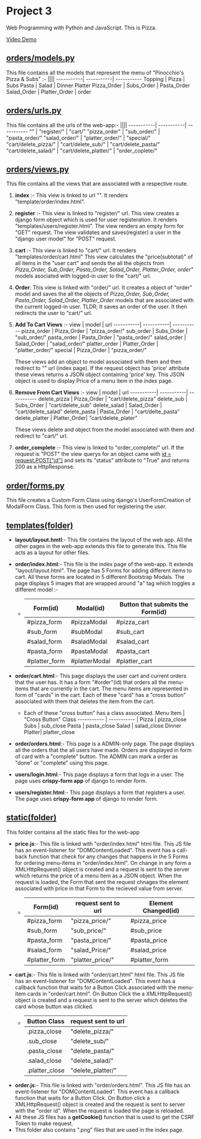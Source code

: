 # Project 3

Web Programming with Python and JavaScript. This is Pizza.

[Video Demo](https://www.youtube.com/watch?v=63jpg1Lm3eE&list=PLlsJ6i0JRzhfzzqjuQJH2N-f6jkcycsrA&index=5)

## <ins>orders/models.py</ins>
This file contains all the models that represent the menu of "Pinocchio's Pizza & Subs" :-
 ||||
-----------| -----------| ----------- 
Topping | Pizza |  Subs
Pasta | Salad | Dinner Platter
Pizza_Order | Subs_Order | Pasta_Order
Salad_Order | Platter_Order | order

## <ins>orders/urls.py</ins>
This file contains all the urls of the web-app:-
 ||||
-----------| -----------| ----------- 
"" | "register/" | "cart/"
"pizza_order" | "sub_order/" | "pasta_order/"
"salad_order/" | "platter_order/" | "special/"
"cart/delete_pizza/" | "cart/delete_sub/" | "cart/delete_pasta/"
"cart/delete_salad/" | "cart/delete_platter/" | "order_coplete/"


## <ins>orders/views.py</ins> 
This file contains all the views that are associated with a respective route.
1. **index** :- This view is linked to url "". It renders "template/order/index.html".
2. **register** :- This view is linked to "register/" url. This view creates a django form object which is used for user registeration. It renders "templates/users/register.html". The view renders an empty form for "GET" request. The view validates and saves(register) a user in the "django user model" for "POST" request.
3. **cart** :- This view is linked to "cart/" url. It renders "templates/order/cart.html" This view calculates the "price(subtotal)" of all items in the "user cart" and sends the all the objects from *Pizza_Order, Sub_Order, Pasta_Order, Salad_Order, Platter_Order, order"* models asociated with logged-in user to the "cart/" url.
4. **Order**: This view is linked with "order/" url. It creates a object of "order" model and saves the all the objects of *Pizza_Order, Sub_Order, Pasta_Order, Salad_Order, Platter_Order* models that are associated with the current logged-in user. TLDR; It saves an order of the user. It then redirects the user to "cart/" url.
5. **Add To Cart Views** :-
     view | model | url
    -----------| -----------| -----------
     pizza_order | Pizza_Order | "pizza_order/"
     sub_order | Subs_Order | "sub_order/"
     pasta_order | Pasta_Order | "pasta_order/"
     salad_order | Salad_Order | "salad_order/"
     platter_order | Platter_Order | "platter_order/"
     special | Pizza_Order | "pizza_order/"

    These views add an object to model associated with them and then redirect to "" url (index page). If the request object has 'price' attribute these views returns a JSON object containing 'price' key. This JSON object is used to display Price of a menu item in the index page.
6. **Remove From Cart Views** :-
     view | model | url
    -----------| -----------| -----------
     delete_pizza | Pizza_Order | "cart/delete_pizza"
     delete_sub | Subs_Order | "cart/delete_sub"
     delete_salad | Salad_Order | "cart/delete_salad"
     delete_pasta | Pasta_Order | "cart/delte_pasta"
     delete_platter | Platter_Order| "cart/delete_plater"

    These views delete and object from the model associated with them and redirect to "cart/" url.
7. **order_complete** :- This view is linked to "order_complete/" url. If the request is "POST" the view querys for an object came with <ins>id = request.POST["id"]</ins> and sets its "status" attribute to "True" and returns 200 as a HttpResponse.

## <ins>order/forms.py</ins> 
This file creates a Custom Form Class using django's UserFormCreation of ModalForm Class. This form is then used for registering the user.


## <ins>templates(folder)</ins>
* **layout/layout.hmtl**:- This file contains the layout of the web app. All the other pages in the web-app extends this file to generate this. This file acts as a layout for other files.
* **order/index.html**:- This file is the index page of the web-app. It extends "layout/layout.html". The page has 5 Forms for adding different items to cart. All these forms are located in 5 different Bootstrap Modals. The page displays 5 images that are wrapped around "a" tag which toggles a different model :-
    *   Form(id) | Modal(id) | Button that submits the Form(id)
        ----------- | ----------- | ------------|
        #pizza_form | #pizzaModal | #pizza_cart
        #sub_form | #subModal | #sub_cart
        #salad_form | #saladModal | #salad_cart
        #pasta_form | #pastaModal | #pasta_cart
        #platter_form | #platterModal | #platter_cart
* **order/cart.html**:- This page displays the user cart and current orders that the user has. It has a form "#order"(id) that orders all the menu-items that are currently in the cart. The menu items are represented in form of "cards" in the cart. Each of these "card" has a "cross button" associated with them that deletes the item from the cart. 
    *   Each of these "cross button" has a class associated.
        Menu Item | "Cross Button" Class 
        ----------- | ----------- | 
        Pizza | pizza_close
        Subs | sub_close
        Pasta | pasta_close
        Salad | salad_close
        Dinner Platter| platter_close
* **order/orders.html**:- This page is a ADMIN-only page. The page displays all the orders that the all users have made.  Orders are displayed in form of card with a "complete" button. The ADMIN can mark a order as "done" or "complete" using this page.

* **users/login.html**:- This page displays a form that logs in a user. The page uses **crispy-form app** of django to render form.

* **users/register.html**:- This page displays a form that registers a user. The page uses **crispy-form app** of django to render form.

## <ins>static(folder)</ins>
This folder contains all the static files for the web-app

* **price.js**:- This file is linked with "order/index.html" html file. This JS file has an event-listener for "DOMContentLoaded". This event has a call-back function that check for any changes that happens in the 5 Forms for ordering menu-items in "order/index.html". On change in any form a XMLHttpRequest() object is created and a request is sent to the server which returns the price of a menu item as a JSON object. When the request is loaded, the Form that sent the request chnages the element associated with price in that Form to the recieved value from server.
    *   Form(id) | request sent to url | Element Changed(id)
        ---------|-------------|----------|
        #pizza_form | "pizza_price/" | #pizza_price
        #sub_form | "sub_price/" | #sub_price
        #pasta_form | "pasta_price/" | #pasta_price
        #salad_form | "salad_Price/" | #salad_price
        #platter_form | "platter_price/" | #platter_form
* **cart.js**:- This file is linked with "order/cart.html" html file. This JS file has an event-listener for "DOMContentLoaded". This event has a callback function that waits for a Button Click associated with the menu-item cards in "order/cart.html". On Button Click the a XMLHttpRequest() object is created and a request is sent to the server which deletes the card whose button was clicked.
    *   Button Class | request sent to url
        ------------ | -------------------
        .pizza_close | "delete_pizza/"
        .sub_close | "delete_sub/"
        .pasta_close | "delete_pasta/"
        .salad_close | "delete_salad/"
        .platter_close | "delete_platter/"
* **order.js**:- This file is linked with "order/orders.html". This JS file has an event-listener for "DOMContentLoaded". This event has a callback function that waits for a Button Click. On Button click a XMLHttpRequest() object is created and the request is sent to server with the "order id". When the request is loaded the page is reloaded.
* All these JS files has a **getCookie()** function that is used to get the CSRF Token to make request. 
* This folder also contains ".png" files that are used in the index page.
